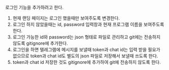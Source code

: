 로그인 기능을 추가하려고 한다.

1. 현재 랜딩 페이지는 로그인 했을때만 보여주도록 변경한다.
2. 로그인 하지 않았을때는 id, password 입력창과 현재 프로그램 이름을 보여주도록 한다.
3. 로그인 가능한 id와 password는 json 형태로 파일로 관리하고 git에는 전송하지 않도록 gitignore에 추가한다.
4. 로그인을 하면 텔레그램에 메시지를 보낼때 token과 chat id는 입력 받을 필요가 없으므로 token과 chat id도 별도의 json 파일로 저장해서 보낼때 쓰도록 한다.
5. token과 chat id 저장한 것도 gitignore에 추가하여 git에 전송하지 않도록 한다.

